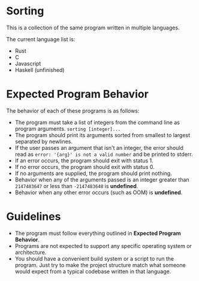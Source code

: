 # Sorting
This is a collection of the same program written in multiple languages.

The current language list is:
- Rust
- C
- Javascript
- Haskell (unfinished)

# Expected Program Behavior
The behavior of each of these programs is as follows:
- The program must take a list of integers from the command line as program arguments. `sorting [integer]...`
- The program should print its arguments sorted from smallest to largest separated by newlines.
- If the user passes an argument that isn't an integer, the error should read as `error: '{arg}' is not a valid number` and be printed to stderr.
- If an error occurs, the program should exit with status 1.
- If no error occurs, the program should exit with status 0.
- If no arguments are supplied, the program should print nothing.
- Behavior when any of the arguments passed is an integer greater than `2147483647` or less than `-2147483648` is **undefined**.
- Behavior when any other error occurs (such as OOM) is **undefined**.

# Guidelines
- The program must follow everything outlined in **Expected Program Behavior**.
- Programs are not expected to support any specific operating system or architecture.
- You should have a convenient build system or a script to run the program. Just try to make the project structure match what someone would expect from a typical codebase written in that language.
